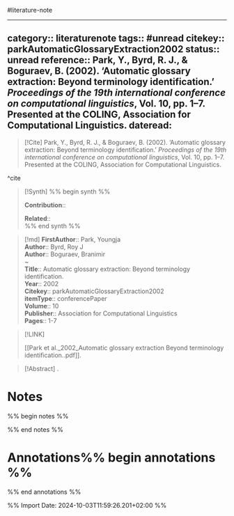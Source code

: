 #literature-note 

---
category:: literaturenote
tags:: #unread
citekey:: parkAutomaticGlossaryExtraction2002
status:: unread
reference:: Park, Y., Byrd, R. J., & Boguraev, B. (2002). ‘Automatic glossary extraction: Beyond terminology identification.’ _Proceedings of the 19th international conference on computational linguistics_, Vol. 10, pp. 1–7. Presented at the COLING, Association for Computational Linguistics.
dateread:
---

> [!Cite]
> Park, Y., Byrd, R. J., & Boguraev, B. (2002). ‘Automatic glossary extraction: Beyond terminology identification.’ _Proceedings of the 19th international conference on computational linguistics_, Vol. 10, pp. 1–7. Presented at the COLING, Association for Computational Linguistics.

^cite

>[!Synth]
>%% begin synth %%
>
>**Contribution**:: 
>
>**Related**::  
>%% end synth %%

>[!md]
> **FirstAuthor**:: Park, Youngja  
> **Author**:: Byrd, Roy J  
> **Author**:: Boguraev, Branimir  
~    
> **Title**:: Automatic glossary extraction: Beyond terminology identification.  
> **Year**:: 2002   
> **Citekey**:: parkAutomaticGlossaryExtraction2002  
> **itemType**:: conferencePaper  
> **Volume**:: 10  
> **Publisher**:: Association for Computational Linguistics   
> **Pages**:: 1-7    

> [!LINK] 
>
> [[Park et al._2002_Automatic glossary extraction Beyond terminology identification..pdf]].

> [!Abstract]
>.
> 
# Notes

%% begin notes %%

%% end notes %%


# Annotations%% begin annotations %%


%% end annotations %%

%% Import Date: 2024-10-03T11:59:26.201+02:00 %%
